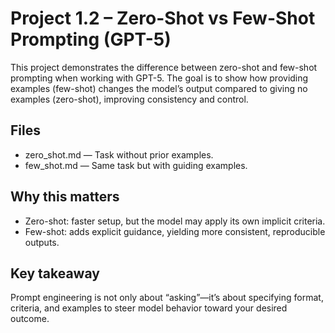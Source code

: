# Project 1.2 – Zero-Shot vs Few-Shot Prompting (GPT-5)

This project demonstrates the difference between zero-shot and few-shot prompting when working with GPT-5. The goal is to show how providing examples (few-shot) changes the model’s output compared to giving no examples (zero-shot), improving consistency and control.

## Files
- zero_shot.md — Task without prior examples.
- few_shot.md — Same task but with guiding examples.

## Why this matters
- Zero-shot: faster setup, but the model may apply its own implicit criteria.
- Few-shot: adds explicit guidance, yielding more consistent, reproducible outputs.

## Key takeaway
Prompt engineering is not only about “asking”—it’s about specifying format, criteria, and examples to steer model behavior toward your desired outcome.
